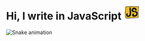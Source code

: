  <h1> Hi, I write in JavaScript      <img   alt="GIF" alt="GIF"
a3ff1f26a825f0510341e62b5a36999e84e3ca3c
        src="https://raw.githubusercontent.com/DIY0R/DIY0R/main/assets/giphy.gif"
        width="45" 
        height="40"/></h1>


        
![Snake animation](https://github.com/mirsaid-mirzohidov/mirsaid-mirzohidov/blob/output/github-contribution-grid-snake.svg) 